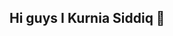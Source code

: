 ## Hi guys I Kurnia Siddiq 👋

<!--
**kursisiddiqsiddiq-ui/kursisiddiqsiddiq-ui** is a ✨ _special_ ✨ repository because its `README.md` (this file) appears on your GitHub profile.

Here are some ideas to get you started:

- 🔭 I’m currently working on ...
- 🌱 I’m currently learning ...
- 👯 I’m looking to collaborate on ...
- 🤔 I’m looking for help with ...
- 💬 Ask me about ...
- 📫 How to reach me: ...
- 😄 Pronouns: ...
- ⚡ Fun fact: ...
-->
[](https://media.giphy.com/media/v1.Y2lkPWVjZjA1ZTQ3bjAzbm9kaHRqMGdlM3h4a2hraWxqd3NzaXBndzU3bTFvbnptdjc2diZlcD12MV9naWZzX3JlbGF0ZWQmY3Q9Zw/nHwwNbFKZbMTEzqlfF/giphy.gif)


